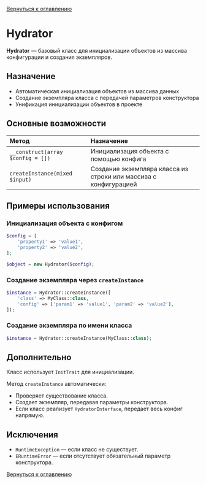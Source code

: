 [Вернуться к оглавлению](../index.md)
# Hydrator

**Hydrator** — базовый класс для инициализации объектов из массива конфигурации и создания экземпляров.

## Назначение

- Автоматическая инициализация объектов из массива данных
- Создание экземпляра класса с передачей параметров конструктора
- Унификация инициализации объектов в проекте

## Основные возможности

| Метод | Назначение |
|:------|:-----------|
| `__construct(array $config = [])` | Инициализация объекта с помощью конфига |
| `createInstance(mixed $input)` | Создание экземпляра класса из строки или массива с конфигурацией |

## Примеры использования

### Инициализация объекта с конфигом

```php
$config = [
    'property1' => 'value1',
    'property2' => 'value2',
];

$object = new Hydrator($config);
```

### Создание экземпляра через `createInstance`

```php
$instance = Hydrator::createInstance([
    'class' => MyClass::class,
    'config' => ['param1' => 'value1', 'param2' => 'value2'],
]);
```

### Создание экземпляра по имени класса

```php
$instance = Hydrator::createInstance(MyClass::class);
```

## Дополнительно

Класс использует `InitTrait` для инициализации.

Метод `createInstance` автоматически:
- Проверяет существование класса.
- Создает экземпляр, передавая параметры конструктора.
- Если класс реализует `HydratorInterface`, передает весь конфиг напрямую.

## Исключения

- `RuntimeException` — если класс не существует.
- `ERuntimeError` — если отсутствует обязательный параметр конструктора.

[Вернуться к оглавлению](../index.md)